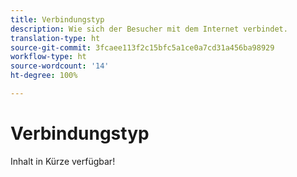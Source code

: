 ```yaml
---
title: Verbindungstyp
description: Wie sich der Besucher mit dem Internet verbindet.
translation-type: ht
source-git-commit: 3fcaee113f2c15bfc5a1ce0a7cd31a456ba98929
workflow-type: ht
source-wordcount: '14'
ht-degree: 100%

---
```



# Verbindungstyp

Inhalt in Kürze verfügbar!

<!-- Sent Justin Grover a Slack message to figure this one out, since the implementation connection type and the connection type dimension are not the same -->